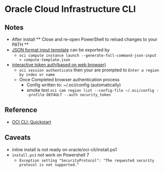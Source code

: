 # Oracle Cloud Infrastructure CLI


## Notes
- After install ** Close and re-open PowerShell to reload changes to your PATH **
- [JSON format input template](compute-template.json) can be exported by
    - `oci compute instance launch --generate-full-command-json-input > compute-template.json`
- [interactive token auth(based on web browser)](https://docs.oracle.com/en-us/iaas/Content/API/SDKDocs/clitoken.htm)
    - `oci session authenticate` then your are prompted to `Enter a region by index or name  `
    - Once Completed browser authentication process
        - Config written to: ~/.oci/config (automatically)
        - smoke test `oci iam region list --config-file ~/.oci/config --profile DEFAULT --auth security_token`

## Reference
- [OCI CLI: Quickstart](https://docs.oracle.com/en-us/iaas/Content/API/SDKDocs/cliinstall.htm)

## Caveats
- inline install is not ready on oracle/oci-cli/install.ps1 
- `install.ps1` not work on Powershell 7
    -  `Exception setting "SecurityProtocol": "The requested security protocol is not supported."`
